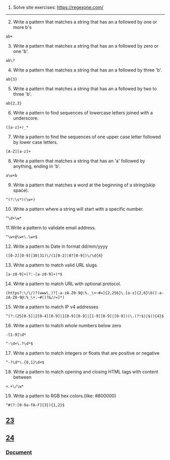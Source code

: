 1. Solve site exercises: https://regexone.com/

---

2. Write a pattern that matches a string that has an a followed by one or more b's

`ab+`

3. Write a pattern that matches a string that has an a followed by zero or one 'b'.

`ab\?`

4. Write a pattern that matches a string that has an a followed by three 'b'.

`ab{3}`

5. Write a pattern that matches a string that has an a followed by two to three 'b'.

`ab{2,3}`

6. Write a pattern to find sequences of lowercase letters joined with a underscore.

`([a-z]+)_*`

7. Write a pattern to find the sequences of one upper case letter followed by lower case letters.

`[A-Z][a-z]+`

8. Write a pattern that matches a string that has an 'a' followed by anything, ending in 'b'.

`a\w+b`

9. Write a pattern that matches a word at the beginning of a string(skip space).

`^(?:\s*)(\w+)`

10. Write a pattern where a string will start with a specific number.

`^\d+\w*`

11.Write a pattern to validate email address.

`^\w+@\w+\.\w+$`

12. Write a pattern to Date in format dd/mm/yyyy

`([0-2][0-9]|30|31)\/(1[0-2]|0?[0-9])\/\d{4}`

13. Write a pattern to match valid URL slugs.

`[a-z0-9]+(?:-[a-z0-9]+)*$`

14. Write a pattern to match URL with optional protocol.

`(https?:\/\/)?(www\.)?[-a-zA-Z0-9@:%._\+~#=]{2,256}\.[a-z]{2,6}\b([-a-zA-Z0-9@:%_\+.~#()?&//=]*)`

15. Write a pattern to match IP v4 addresses

`^(?:(25[0-5]|2[0-4][0-9]|1[0-9][0-9]|[1-9][0-9]|[0-9])(\.(?!$)|$)){4}$`

16. Write a pattern to match whole numbers below zero

`-[1-9]\d*`

`^-\d+\.?\d*$`

17. Write a pattern to match integers or floats that are positive or negative

`^-?\d*\.{0,1}\d+$`

18. Write a pattern to match opening and closing HTML tags with content between

`<.+\/\w*`

19. Write a pattern to RGB hex colors.(like: #800000)

`^#(?:[0-9a-fA-F]{3}){1,2}$`

## [23](23.php)

## [24](24.php)

### [Document](https://docs.google.com/document/d/1cfL30jfFlPEGPHf9AymxC_obSmQJoDDax1leNfH6zOo/edit)
